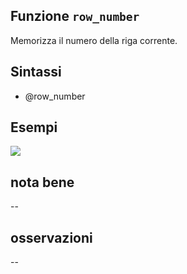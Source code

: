 ## Funzione `row_number`

Memorizza il numero della riga corrente.

## Sintassi

* @row_number

## Esempi

![](/img/variabili/row_number/row_number1.png)

## nota bene

--

## osservazioni

--
